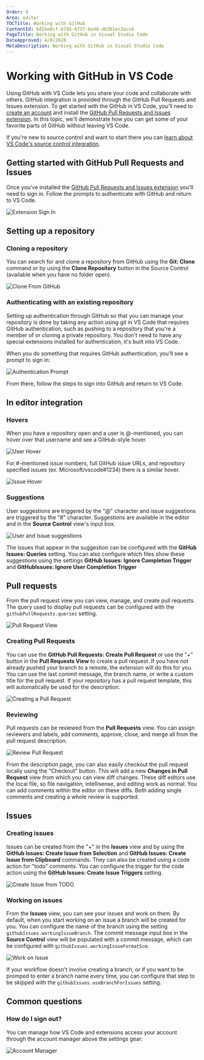 ```yaml
---
Order: 9
Area: editor
TOCTitle: Working with GitHub
ContentId: bd1be8cf-b745-4737-be48-db381ec3acc6
PageTitle: Working with GitHub in Visual Studio Code
DateApproved: 4/8/2020
MetaDescription: Working with GitHub in Visual Studio Code
---
```

# Working with GitHub in VS Code

Using GitHub with VS Code lets you share your code and collaborate with others. GitHub integration is provided through the GitHub Pull Requests and Issues extension. To get started with the GitHub in VS Code, you'll need to [create an account](https://help.github.com/en/github/getting-started-with-github/signing-up-for-a-new-github-account) and install the [GitHub Pull Requests and Issues extension](https://marketplace.visualstudio.com/items?itemName=GitHub.vscode-pull-request-github). In this topic, we'll demonstrate how you can get some of your favorite parts of GitHub without leaving VS Code.

If you're new to source control and want to start there you can [learn about VS Code's source control integration](/docs/editor/codebasics.md).

## Getting started with GitHub Pull Requests and Issues

Once you've installed the [GitHub Pull Requests and Issues extension](https://marketplace.visualstudio.com/items?itemName=GitHub.vscode-pull-request-github) you'll need to sign in. Follow the prompts to authenticate with GitHub and return to VS Code.

![Extension Sign In](images/github/extension-signin.png)

## Setting up a repository

### Cloning a repository

You can search for and clone a repository from GitHub using the **Git: Clone** command or by using the **Clone Repository** button in the Source Control (available when you have no folder open).

![Clone From GitHub](images/github/clone-from-github.gif)

### Authenticating with an existing repository

Setting up authentication through GitHub so that you can manage your repository is done by taking any action using git in VS Code that requires GitHub authentication, such as pushing to a repository that you're a member of or cloning a private repository. You don't need to have any special extensions installed for authentication, it's built into VS Code.

When you do something that requires GitHub authentication, you'll see a prompt to sign in:

![Authentication Prompt](images/github/auth-prompt.png)

From there, follow the steps to sign into GitHub and return to VS Code.

## In editor integration

### Hovers

When you have a repository open and a user is @-mentioned, you can hover over that username and see a GitHub-style hover.

![User Hover](images/github/user-hover.png)

For #-mentioned issue numbers, full GitHub issue URLs, and repository specified issues (ex. Microsoft/vscode#1234) there is a similar hover.

![Issue Hover](images/github/issue-hover.png)

### Suggestions

User suggestions are triggered by the "@" character and issue suggestions are triggered by the "#" character. Suggestions are available in the editor and in the **Source Control** view's input box.

![User and Issue suggestions](images/github/user-issue-suggest.gif)

The issues that appear in the suggestion can be configured with the **GitHub Issues: Queries** setting. You can also configure which files show these suggestions using the settings **GitHub Issues: Ignore Completion Trigger** and **GitHubIssues: Ignore User Completion Trigger**

## Pull requests

From the pull request view you can view, manage, and create pull requests. The query used to display pull requests can be configured with the `githubPullRequests.queries` setting.

![Pull Request View](images/github/pull-request-view.png)

### Creating Pull Requests

You can use the **GitHub Pull Requests: Create Pull Request** or use the "+" button in the **Pull Requests View** to create a pull request. If you have not already pushed your branch to a remote, the extension will do this for you. You can use the last commit message, the branch name, or write a custom title for the pull request. If your repository has a pull request template, this will automatically be used for the description.

![Creating a Pull Request](images/github/pull-request-create.gif)

### Reviewing

Pull requests can be reviewed from the **Pull Requests** view. You can assign reviewers and labels, add comments, approve, close, and merge all from the pull request description.

![Review Pull Request](images/github/review-pull-request.gif)

From the description page, you can also easily checkout the pull request locally using the "Checkout" button. This will add a new **Changes in Pull Request** view from which you can view diff changes. These diff editors use the local file, so file navigation, intellisense, and editing work as normal. You can add comments within the editor on these diffs. Both adding single comments and creating a whole review is supported.

## Issues

### Creating issues

Issues can be created from the "+" in the **Issues** view and by using the **GitHub Issues: Create Issue from Selection** and **GitHub Issues: Create Issue from Clipboard** commands. They can also be created using a code action for "todo" comments. You can configure the trigger for the code action using the **GitHub Issues: Create Issue Triggers** setting.

![Create Issue from TODO](images/github/issue-from-todo.gif)

### Working on issues

From the **Issues** view, you can see your issues and work on them. By default, when you start working on an issue a branch will be created for you. You can configure the name of the branch using the setting `githubIssues.workingIssueBranch`. The commit message input box in the **Source Control** view will be populated with a commit message, which can be configured with `githubIssues.workingIssueFormatScm`.

![Work on Issue](images/github/work-on-issue.gif)

If your workflow doesn't involve creating a branch, or if you want to be promped to enter a branch name every time, you can configure that step to be skipped with the `githubIssues.useBranchForIssues` setting.

## Common questions

### How do I sign out?

You can manage how VS Code and extensions access your account through the account manager above the settings gear:

![Account Manager](images/github/account.png)
